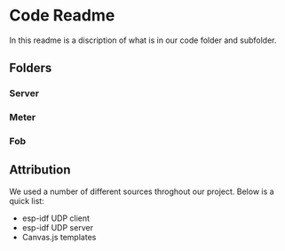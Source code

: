 # Code Readme

In this readme is a discription of what is in our code folder and subfolder. 

## Folders
### Server

### Meter

### Fob

## Attribution
We used a number of different sources throghout our project. Below is a quick list:

- esp-idf UDP client
- esp-idf UDP server
- Canvas.js templates





